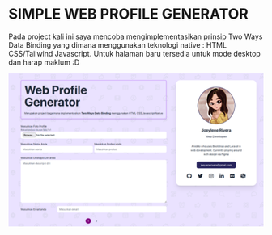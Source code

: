 # SIMPLE WEB PROFILE GENERATOR

Pada project kali ini saya mencoba mengimplementasikan prinsip Two Ways Data Binding yang dimana menggunakan teknologi native : HTML CSS/Tailwind Javascript.
Untuk halaman baru tersedia untuk mode desktop dan harap maklum :D

![](src/images/PROFILE-MAKER.png)

